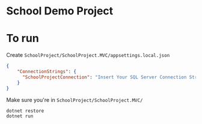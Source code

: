 # School Demo Project

# To run
Create `SchoolProject/SchoolProject.MVC/appsettings.local.json`
```json
{
    "ConnectionStrings": {
      "SchoolProjectConnection": "Insert Your SQL Server Connection String Here"
    }
}
```

Make sure you're in `SchoolProject/SchoolProject.MVC/`
```
dotnet restore
dotnet run
```